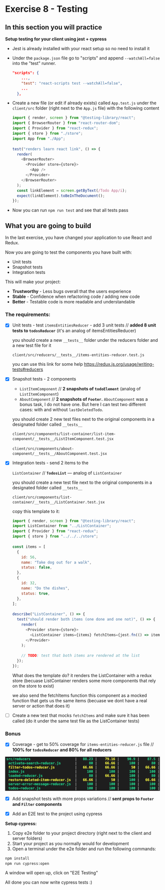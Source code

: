 # Exercise 8 - Testing

## In this section you will practice

**Setup testing for your client using jest + cypress**

- Jest is already installed with your react setup so no need to install it

- Under the `package.json` file go to "scripts" and append `--watchAll=false` into the "test" runner.

  ```json
  "scripts": {
      ...,
      "test": "react-scripts test --watchAll=false",
      ...
    },
  ```

- Create a new file (or edit if already exists) called `App.test.js` under the `client/src` folder (right next to the `App.js` file) with the following content

  ```javascript
  import { render, screen } from "@testing-library/react";
  import { BrowserRouter } from "react-router-dom";
  import { Provider } from "react-redux";
  import { store } from "./store";
  import App from "./App";

  test("renders learn react link", () => {
    render(
      <BrowserRouter>
        <Provider store={store}>
          <App />
        </Provider>
      </BrowserRouter>
    );
    const linkElement = screen.getByText(/Todo App/i);
    expect(linkElement).toBeInTheDocument();
  });
  ```

- Now you can run `npm run test` and see that all tests pass

## What you are going to build

In the last exercise, you have changed your application to use React and Redux.

Now you are going to test the components you have built with:

- Unit tests
- Snapshot tests
- Integration tests

This will make your project:

- **Trustworthy** - Less bugs overall that the users experience
- **Stable** - Confidence when refactoring code / adding new code
- **Better** - Testable code is more readable and understandable

### The requirements:

- [x] Unit tests - test `itemsEntitiesReducer` - add 3 unit tests
      // **added 8 unit tests to `todosReducer`** (it's an analog of itemsEntitiesReducer)

    you should create a new `__tests__` folder under the reducers folder and a new test file for it

  ```
  client/src/reducers/__tests__/items-entities-reducer.test.js
  ```

  you can use this link for some help https://redux.js.org/usage/writing-tests#reducers

- [x] Snapshot tests - 2 components

    - `ListItemComponent` // **2 snapshots of `todoElement`** (analog of `ListItemComponent`)
    - `AboutComponent` // **2 snapshots of `Footer`.** `AboutComponent` was a bonus task, I do not have one. But here I can test two different cases: with and without `lastDeletedTodo`.

  you should create 2 new test files next to the original components in a designated folder called `__tests__`

  ```
  client/src/components/list-container/list-item-component/__tests__/ListItemComponent.test.jsx

  client/src/components/about-component/__tests__/AboutComponent.test.jsx
  ```

- [x] Integration tests - send 2 items to the

  `ListContainer` // **`TodosList`** — analog of `ListContainer`

  you should create a new test file next to the original components in a designated folder called `__tests__`

  ```
  client/src/components/list-container/__tests__/ListContainer.test.jsx
  ```

  copy this template to it:

  ```javascript
  import { render, screen } from "@testing-library/react";
  import ListContainer from "../ListContainer";
  import { Provider } from "react-redux";
  import { store } from "../../../store";

  const items = [
    {
      id: 56,
      name: "Take dog out for a walk",
      status: false,
    },
    {
      id: 32,
      name: "Do the dishes",
      status: true,
    },
  ];

  describe("ListContainer", () => {
    test("should render both items (one done and one not)", () => {
      render(
        <Provider store={store}>
          <ListContainer items={items} fetchItems={jest.fn(() => items)} />
        </Provider>
      );

      // TODO: test that both items are rendered at the list
    });
  });
  ```

  What does the template do?
  it renders the ListContainer with a redux store (becuase ListContainer renders some more components that rely on the store to exist)

  we also send the fetchItems function this component as a mocked function that gets us the same items (becuase we dont have a real server or action that does it)

- [ ] Create a new test that mocks `fetchItems` and make sure it has been called (do it under the same test file as the ListContainer tests)

### Bonus

- [x] Coverage - get to 50% coverage for `items-entities-reducer.js` file // **100% for `todosReducer`  and 80% for all reducers**
<img src="./client/public/reducers-coverage.png" alt="reducers coverage">

- [x] Add snapshot tests with more props variations // **sent props to `Footer` and `Filter` components**

- [x] Add an E2E test to the project using cypress

**Setup cypress:**

1. Copy e2e folder to your project directory (right next to the client and server folders)
2. Start your project as you normally would for development
3. Open a terminal under the e2e folder and run the following commands:

```bash
npm install
npm run cypress:open
```

A window will open up, click on "E2E Testing"

All done you can now write cypress tests :)
